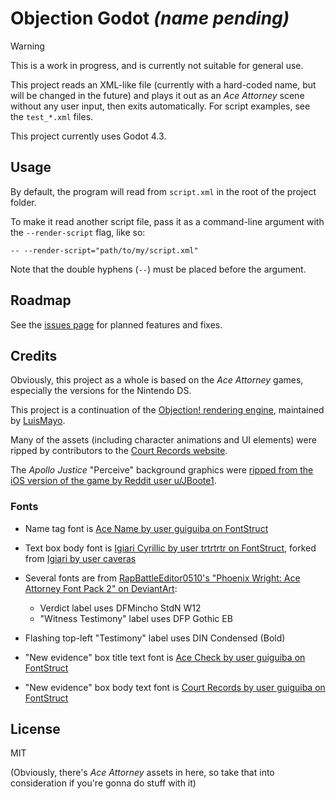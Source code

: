 # Objection Godot *(name pending)*

>[!WARNING]
> This is a work in progress, and is currently not suitable for general use.

This project reads an XML-like file (currently with a hard-coded name, but will be changed in the future) and plays it out as an *Ace Attorney* scene without any user input, then exits automatically.
For script examples, see the `test_*.xml` files.

This project currently uses Godot 4.3.

## Usage

By default, the program will read from `script.xml` in the root of the project folder.

To make it read another script file, pass it as a command-line argument with the `--render-script` flag, like so:

```
-- --render-script="path/to/my/script.xml"
```

Note that the double hyphens (`--`) must be placed before the argument.

## Roadmap

See the [issues page](https://github.com/Meorge/objection-godot/issues) for planned features and fixes.

## Credits

Obviously, this project as a whole is based on the *Ace Attorney* games, especially the versions for the Nintendo DS.

This project is a continuation of the [Objection! rendering engine](https://github.com/LuisMayo/objection_engine), maintained by [LuisMayo](https://github.com/LuisMayo).

Many of the assets (including character animations and UI elements) were ripped by contributors to the [Court Records website](https://www.court-records.net).

The *Apollo Justice* "Perceive" background graphics were [ripped from the iOS version of the game by Reddit user u/JBoote1](https://www.reddit.com/r/AceAttorney/comments/mon8pi/comment/gu59ae0/).

### Fonts

- Name tag font is [Ace Name by user guiguiba on FontStruct](https://fontstruct.com/fontstructions/show/1799842/ace-name)
- Text box body font is [Igiari Cyrillic by user trtrtrtr on FontStruct](https://fontstruct.com/fontstructions/show/1791074/igiari-4), forked from [Igiari by user caveras](https://fontstruct.com/fontstructions/show/1029846/igiari)
- Several fonts are from [RapBattleEditor0510's "Phoenix Wright: Ace Attorney Font Pack 2" on DeviantArt](https://www.deviantart.com/rapbattleeditor0510/art/Fonts-Phoenix-Wright-Ace-Attorney-Font-Pack-2-873499678):
  - Verdict label uses DFMincho StdN W12
  - "Witness Testimony" label uses DFP Gothic EB
- Flashing top-left "Testimony" label uses DIN Condensed (Bold)

- "New evidence" box title text font is [Ace Check by user guiguiba on FontStruct](https://fontstruct.com/fontstructions/show/1860020/ace-check)
- "New evidence" box body text font is [Court Records by user guiguiba on FontStruct](https://fontstruct.com/fontstructions/show/1847111/court-records)

## License

MIT

(Obviously, there's *Ace Attorney* assets in here, so take that into consideration if you're gonna do stuff with it)
